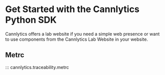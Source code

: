 # Get Started with the Cannlytics Python SDK

Cannlytics offers a lab website if you need a simple web presence or want to use components from the Cannlytics Lab Website in your website.

## Metrc

::: cannlytics.traceability.metrc

